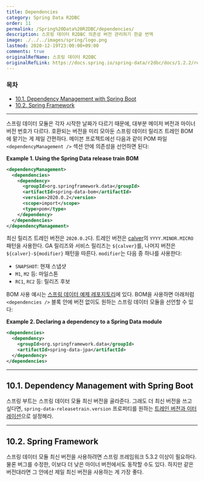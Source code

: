 ```yaml
---
title: Dependencies
category: Spring Data R2DBC
order: 11
permalink: /Spring%20Data%20R2DBC/dependencies/
description: 스프링 데이터 R2DBC 의존성 버전 관리하기 한글 번역
image: ./../../images/spring/logo.png
lastmod: 2020-12-19T23:00:00+09:00
comments: true
originalRefName: 스프링 데이터 R2DBC
originalRefLink: https://docs.spring.io/spring-data/r2dbc/docs/1.2.2/reference/html/#dependencies
---
```


### 목차

- [10.1. Dependency Management with Spring Boot](#101-dependency-management-with-spring-boot)
- [10.2. Spring Framework](#102-spring-framework)

---

 스프링 데이터 모듈은 각자 시작한 날짜가 다르기 때문에, 대부분 메이저 버전과 마이너 버전 번호가 다르다. 호환되는 버전을 미리 모아둔 스프링 데이터 릴리즈 트레인 BOM에 맡기는 게 제일 간편하다. 메이븐 프로젝트에선 다음과 같이 POM 파일 `<dependencyManagement />` 섹션 안에 의존성을 선언하면 된다:

**Example 1. Using the Spring Data release train BOM**

```xml
<dependencyManagement>
  <dependencies>
    <dependency>
      <groupId>org.springframework.data</groupId>
      <artifactId>spring-data-bom</artifactId>
      <version>2020.0.2</version>
      <scope>import</scope>
      <type>pom</type>
    </dependency>
  </dependencies>
</dependencyManagement>
```

<span id="dependencies.train-version"></span>최신 릴리즈 트레인 버전은 `2020.0.2`다. 트레인 버전은 [calver](https://calver.org/)의 `YYYY.MINOR.MICRO` 패턴을 사용한다. GA 릴리즈와 서비스 릴리즈는 `${calver}`를, 나머지 버전은 `${calver}-${modifier}` 패턴을 따른다. `modifier`는 다음 중 하나를 사용한다:

- `SNAPSHOT`: 현재 스냅샷
- `M1`, `M2` 등: 마일스톤
- `RC1`, `RC2` 등: 릴리즈 후보

BOM 사용 예시는 [스프링 데이터 예제 레포지토리](https://github.com/spring-projects/spring-data-examples/tree/master/bom)에 있다. BOM을 사용하면 아래처럼 `<dependencies />` 블록 안에 버전 없이도 원하는 스프링 데이터 모듈을 선언할 수 있다:

**Example 2. Declaring a dependency to a Spring Data module**

```xml
<dependencies>
  <dependency>
    <groupId>org.springframework.data</groupId>
    <artifactId>spring-data-jpa</artifactId>
  </dependency>
</dependencies>
```

---

## 10.1. Dependency Management with Spring Boot

스프링 부트는 스프링 데이터 모듈 최신 버전을 골라준다. 그래도 더 최신 버전을 쓰고 싶다면, `spring-data-releasetrain.version` 프로퍼티를 원하는 [트레인 버전과 이터레이션](#dependencies.train-version)으로 설정해라.

---

## 10.2. Spring Framework

스프링 데이터 모듈 최신 버전을 사용하려면 스프링 프레임워크 5.3.2 이상이 필요하다. 물론 버그를 수정한, 이보다 더 낮은 마이너 버전에서도 동작할 수도 있다. 하지만 같은 버전대라면 그 안에선 제일 최신 버전을 사용하는 게 가장 좋다.